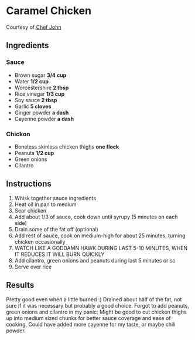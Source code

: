 # Caramel Chicken

Courtesy of [Chef John](https://www.allrecipes.com/recipe/221950/chef-johns-caramel-chicken/)

## Ingredients
### Sauce
- Brown sugar **3/4 cup**
- Water **1/2 cup**
- Worcestershire **2 tbsp**
- Rice vinegar **1/3 cup**
- Soy sauce **2 tbsp**
- Garlic **5 cloves**
- Ginger powder **a dash**
- Cayenne powder **a dash**

### Chickon
- Boneless skinless chicken thighs **one flock**
- Peanuts **1/2 cup**
- Green onions
- Cilantro

## Instructions
1. Whisk together sauce ingredients
2. Heat oil in pan to medium
3. Sear chicken
4. Add about 1/3 of sauce, cook down until syrupy (5 minutes on each side)
5. Drain some of the fat off (optional)
6. Add rest of sauce, cook on medium-high for about 25 minutes, turning chicken occasionally
7. WATCH LIKE A GODDAMN HAWK DURING LAST 5-10 MINUTES, WHEN IT REDUCES IT WILL BURN QUICKLY
8. Add cilantro, green onions and peanuts during last 5 minutes or so
9. Serve over rice

## Results
Pretty good even when a little burned :) Drained about half of the fat, not sure if it was necessary but probably a good choice.  Forgot to add peanuts, green onions and cilantro in my panic.  Might be good to cut chicken thighs up into medium sized chunks for better sauce coverage and ease of cooking.  Could have added more cayenne for my taste, or maybe chili powder.
